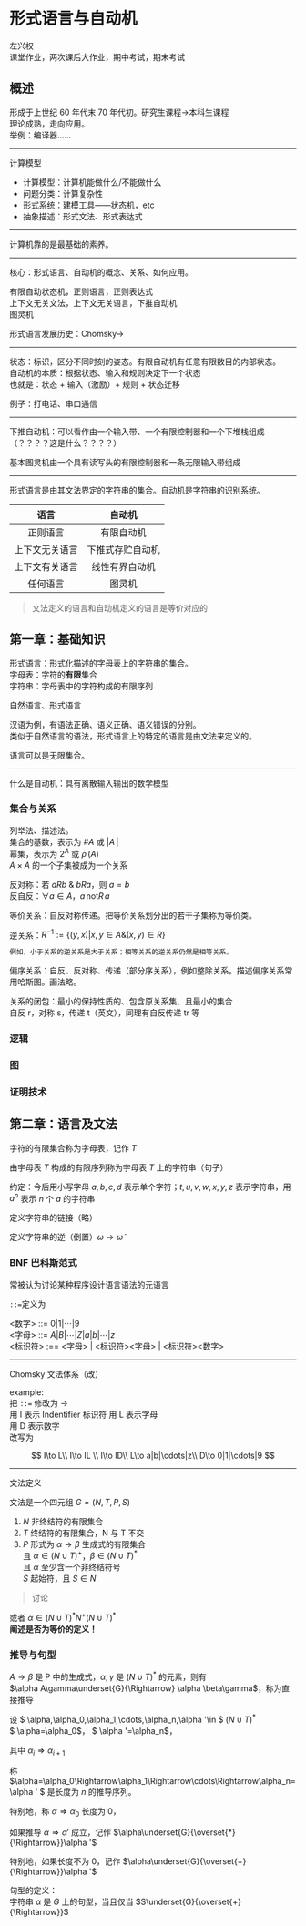 # 形式语言与自动机

左兴权  
课堂作业，两次课后大作业，期中考试，期末考试

## 概述

形成于上世纪 60 年代末 70 年代初。研究生课程$\to$本科生课程  
理论成熟，走向应用。  
举例：编译器……

---

计算模型

- 计算模型：计算机能做什么/不能做什么
- 问题分类：计算复杂性
- 形式系统：建模工具——状态机，etc
- 抽象描述：形式文法、形式表达式

---

计算机靠的是最基础的素养。

---

核心：形式语言、自动机的概念、关系、如何应用。

有限自动状态机，正则语言，正则表达式  
上下文无关文法，上下文无关语言，下推自动机  
图灵机

形式语言发展历史：Chomsky$\to$

---

状态：标识，区分不同时刻的姿态。有限自动机有任意有限数目的内部状态。  
自动机的本质：根据状态、输入和规则决定下一个状态  
也就是：状态 + 输入（激励）+ 规则 + 状态迁移

例子：打电话、串口通信

---

下推自动机：可以看作由一个输入带、一个有限控制器和一个下堆栈组成（？？？？这是什么？？？？）

基本图灵机由一个具有读写头的有限控制器和一条无限输入带组成

---

形式语言是由其文法界定的字符串的集合。自动机是字符串的识别系统。

|      语言      |      自动机      |
| :------------: | :--------------: |
|    正则语言    |    有限自动机    |
| 上下文无关语言 | 下推式存贮自动机 |
| 上下文有关语言 |  线性有界自动机  |
|    任何语言    |      图灵机      |

> 文法定义的语言和自动机定义的语言是等价对应的

## 第一章：基础知识

形式语言：形式化描述的字母表上的字符串的集合。  
字母表：字符的**有限**集合  
字符串：字母表中的字符构成的有限序列

自然语言、形式语言

汉语为例，有语法正确、语义正确、语义错误的分别。  
类似于自然语言的语法，形式语言上的特定的语言是由文法来定义的。

语言可以是无限集合。

---

什么是自动机：具有离散输入输出的数学模型

### 集合与关系

列举法、描述法。  
集合的基数，表示为 $\#A$ 或 $|A\,|$  
幂集，表示为 $2^A$ 或 $\rho\,(A)$  
$A\times A$ 的一个子集被成为一个关系

反对称：若 $aRb$ & $bRa$，则 $a=b$  
反自反：$\forall a\in A$，$a \,\text{not} R\, a$

等价关系：自反对称传递。把等价关系划分出的若干子集称为等价类。

逆关系：$R^{-1}:=\{(y,x)|x,y \in A \& (x,y)\in R\}$

```md
例如，小于关系的逆关系是大于关系；相等关系的逆关系仍然是相等关系。
```

偏序关系：自反、反对称、传递（部分序关系），例如整除关系。描述偏序关系常用哈斯图。画法略。

关系的闭包：最小的保持性质的、包含原关系集、且最小的集合  
自反 r，对称 s，传递 t（英文），同理有自反传递 tr 等

### 逻辑

### 图

### 证明技术

## 第二章：语言及文法

字符的有限集合称为字母表，记作 $T$

由字母表 $T$ 构成的有限序列称为字母表 $T$ 上的字符串（句子）

约定：今后用小写字母 $a,b,c,d$ 表示单个字符；$t,u,v,w,x,y,z$ 表示字符串，用 $a^n$ 表示 $n$ 个 $a$ 的字符串

定义字符串的链接（略）

定义字符串的逆（倒置）$\omega \to \widetilde{\omega}$

### BNF 巴科斯范式

常被认为讨论某种程序设计语言语法的元语言

`::=`定义为

<数字> ::= $0|1|\cdots|9$  
<字母> ::= $A|B|\cdots|Z|a|b|\cdots|z$  
<标识符> :== <字母> | <标识符><字母> | <标识符><数字>

---

Chomsky 文法体系（改）

example:  
把 `::=` 修改为 $\to$  
用 I 表示 Indentifier 标识符
用 L 表示字母  
用 D 表示数字  
改写为

$$
I\to L\\
I\to IL \\
I\to ID\\
L\to a|b|\cdots|z\\
D\to 0|1|\cdots|9
$$

---

文法定义

文法是一个四元组 $G=(N,T,P,S)$

1. $N$ 非终结符的有限集合
2. $T$ 终结符的有限集合，N 与 T 不交
3. $P$ 形式为 $\alpha\to \beta$ 生成式的有限集合  
   且 $\alpha\in (N\cup T)^+$，$\beta\in (N\cup T)^*$  
   且 $\alpha$ 至少含一个非终结符号  
   $S$ 起始符，且 $S\in N$

> 讨论

或者 $\alpha \in (N\cup T)^* N^+(N\cup T)^*$  
**阐述是否为等价的定义！**

### 推导与句型

$A\to \beta$ 是 P 中的生成式，$\alpha, \gamma$ 是 $(N\cup T)^*$ 的元素，则有  
$\alpha A\gamma\underset{G}{\Rightarrow} \alpha \beta\gamma$，称为直接推导

设 $ \alpha,\alpha_0,\alpha_1,\cdots,\alpha_n,\alpha '\in $ $(N\cup T)^{*}$  
$ \alpha=\alpha_0$，
$ \alpha '=\alpha_n$，

其中 $\alpha_i\Rightarrow\alpha_{i+1}$

称 $\alpha=\alpha_0\Rightarrow\alpha_1\Rightarrow\cdots\Rightarrow\alpha_n=\alpha ' $ 是长度为 $n$ 的推导序列。

特别地，称 $\alpha\Rightarrow\alpha_0$ 长度为 0，

如果推导 $\alpha\Rightarrow\alpha '$ 成立，记作 $\alpha\underset{G}{\overset{*}{\Rightarrow}}\alpha '$

特别地，如果长度不为 0，记作
$\alpha\underset{G}{\overset{+}{\Rightarrow}}\alpha '$

句型的定义：  
字符串 $\alpha$ 是 $G$ 上的句型，当且仅当 $S\underset{G}{\overset{+}{\Rightarrow}}$
